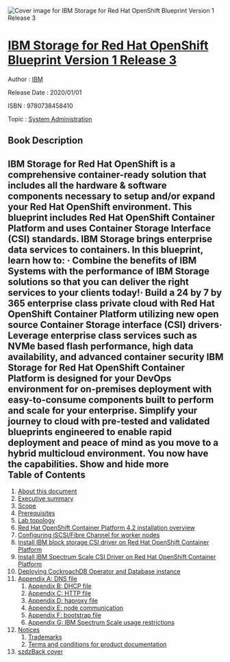 ![Cover image for IBM Storage for Red Hat OpenShift Blueprint Version 1 Release 3](https://imgdetail.ebookreading.net/cover/cover/20200215/EB9780738458410.jpg)

[IBM Storage for Red Hat OpenShift Blueprint Version 1 Release 3](https://ebookreading.net/view/book/IBM+Storage+for+Red+Hat+OpenShift+Blueprint+Version+1+Release+3-EB9780738458410_1.html "IBM Storage for Red Hat OpenShift Blueprint Version 1 Release 3")
====================================================================================================================

Author : [IBM](https://ebookreading.net/search/author/IBM)

Release Date : 2020/01/01

ISBN : 9780738458410

Topic : [System Administration](https://ebookreading.net/search/category/system-administration)

Book Description
-----------------

 IBM Storage for Red Hat OpenShift is a comprehensive container-ready solution that includes all the hardware &amp; software components necessary to setup and/or expand your Red Hat OpenShift environment. This blueprint includes Red Hat OpenShift Container Platform and uses Container Storage Interface (CSI) standards. 
IBM Storage brings enterprise data services to containers.
In this blueprint, learn how to:
· Combine the benefits of IBM Systems with the performance of IBM Storage solutions so that you can deliver the right services to your clients today!· Build a 24 by 7 by 365 enterprise class private cloud with Red Hat OpenShift Container Platform utilizing new open source Container Storage interface (CSI) drivers· Leverage enterprise class services such as NVMe based flash performance, high data availability, and advanced container security
IBM Storage for Red Hat OpenShift Container Platform is designed for your DevOps environment for on-premises deployment with easy-to-consume components built to perform and scale for your enterprise. Simplify your journey to cloud with pre-tested and validated blueprints engineered to enable rapid deployment and peace of mind as you move to a hybrid multicloud environment.
You now have the capabilities.
        Show and hide more                
Table of Contents
-----------------

1. [About this document](https://ebookreading.net/view/book/IBM+Storage+for+Red+Hat+OpenShift+Blueprint+Version+1+Release+3-EB9780738458410_2.html#ww479029)
1. [Executive summary](https://ebookreading.net/view/book/IBM+Storage+for+Red+Hat+OpenShift+Blueprint+Version+1+Release+3-EB9780738458410_2.html#ww479035)
1. [Scope](https://ebookreading.net/view/book/IBM+Storage+for+Red+Hat+OpenShift+Blueprint+Version+1+Release+3-EB9780738458410_2.html#ww479045)
1. [Prerequisites](https://ebookreading.net/view/book/IBM+Storage+for+Red+Hat+OpenShift+Blueprint+Version+1+Release+3-EB9780738458410_2.html#ww479052)
1. [Lab topology](https://ebookreading.net/view/book/IBM+Storage+for+Red+Hat+OpenShift+Blueprint+Version+1+Release+3-EB9780738458410_2.html#ww479153)
1. [Red Hat OpenShift Container Platform 4.2 installation overview](https://ebookreading.net/view/book/IBM+Storage+for+Red+Hat+OpenShift+Blueprint+Version+1+Release+3-EB9780738458410_2.html#ww479288)
1. [Configuring iSCSI/Fibre Channel for worker nodes](https://ebookreading.net/view/book/IBM+Storage+for+Red+Hat+OpenShift+Blueprint+Version+1+Release+3-EB9780738458410_2.html#ww479571)
1. [Install IBM block storage CSI driver on Red Hat OpenShift Container Platform](https://ebookreading.net/view/book/IBM+Storage+for+Red+Hat+OpenShift+Blueprint+Version+1+Release+3-EB9780738458410_2.html#ww479664)
1. [Install IBM Spectrum Scale CSI Driver on Red Hat OpenShift Container Platform](https://ebookreading.net/view/book/IBM+Storage+for+Red+Hat+OpenShift+Blueprint+Version+1+Release+3-EB9780738458410_2.html#ww519608)
1. [Deploying CockroachDB Operator and Database instance](https://ebookreading.net/view/book/IBM+Storage+for+Red+Hat+OpenShift+Blueprint+Version+1+Release+3-EB9780738458410_2.html#ww479761)
1. [Appendix A: DNS file](https://ebookreading.net/view/book/IBM+Storage+for+Red+Hat+OpenShift+Blueprint+Version+1+Release+3-EB9780738458410_2.html#ww479799)
    1. [Appendix B: DHCP file](https://ebookreading.net/view/book/IBM+Storage+for+Red+Hat+OpenShift+Blueprint+Version+1+Release+3-EB9780738458410_2.html#ww479932)
    1. [Appendix C: HTTP file](https://ebookreading.net/view/book/IBM+Storage+for+Red+Hat+OpenShift+Blueprint+Version+1+Release+3-EB9780738458410_2.html#ww479999)
    1. [Appendix D: haproxy file](https://ebookreading.net/view/book/IBM+Storage+for+Red+Hat+OpenShift+Blueprint+Version+1+Release+3-EB9780738458410_2.html#ww480063)
    1. [Appendix E: node communication](https://ebookreading.net/view/book/IBM+Storage+for+Red+Hat+OpenShift+Blueprint+Version+1+Release+3-EB9780738458410_2.html#ww480157)
    1. [Appendix F: bootstrap file](https://ebookreading.net/view/book/IBM+Storage+for+Red+Hat+OpenShift+Blueprint+Version+1+Release+3-EB9780738458410_2.html#ww480182)
    1. [Appendix G: IBM Spectrum Scale usage restrictions](https://ebookreading.net/view/book/IBM+Storage+for+Red+Hat+OpenShift+Blueprint+Version+1+Release+3-EB9780738458410_2.html#ww520844)
1. [Notices](https://ebookreading.net/view/book/IBM+Storage+for+Red+Hat+OpenShift+Blueprint+Version+1+Release+3-EB9780738458410_3.html#ww460066)
    1. [Trademarks](https://ebookreading.net/view/book/IBM+Storage+for+Red+Hat+OpenShift+Blueprint+Version+1+Release+3-EB9780738458410_3.html#ww459879)
    1. [Terms and conditions for product documentation](https://ebookreading.net/view/book/IBM+Storage+for+Red+Hat+OpenShift+Blueprint+Version+1+Release+3-EB9780738458410_3.html#ww477351)
1. [szdzBack cover](https://ebookreading.net/view/book/IBM+Storage+for+Red+Hat+OpenShift+Blueprint+Version+1+Release+3-EB9780738458410_4.html#ww465861)
